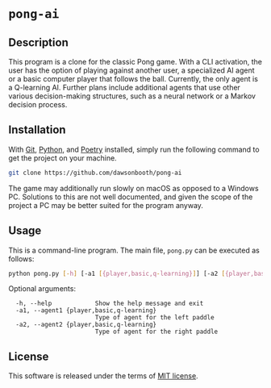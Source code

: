 # `pong-ai`

## Description

This program is a clone for the classic Pong game. With a CLI activation, the user has the option of playing against another user, a specialized AI agent or a basic computer player that follows the ball. Currently, the only agent is a Q-learning AI. Further plans include additional agents that use other various decision-making structures, such as a neural network or a Markov decision process.

## Installation

With [Git](https://git-scm.com/downloads), [Python](https://www.python.org/downloads/), and [Poetry](https://python-poetry.org/docs/) installed, simply run the following command to get the project on your machine.

```bash
git clone https://github.com/dawsonbooth/pong-ai
```

The game may additionally run slowly on macOS as opposed to a Windows PC. Solutions to this are not well documented, and given the scope of the project a PC may be better suited for the program anyway.

## Usage

This is a command-line program. The main file, `pong.py` can be executed as follows:

```bash
python pong.py [-h] [-a1 [{player,basic,q-learning}]] [-a2 [{player,basic,q-learning}]]
```

Optional arguments:

```
  -h, --help			Show the help message and exit
  -a1, --agent1 {player,basic,q-learning}
                    	Type of agent for the left paddle
  -a2, --agent2 {player,basic,q-learning}
                    	Type of agent for the right paddle
```

## License

This software is released under the terms of [MIT license](LICENSE).
